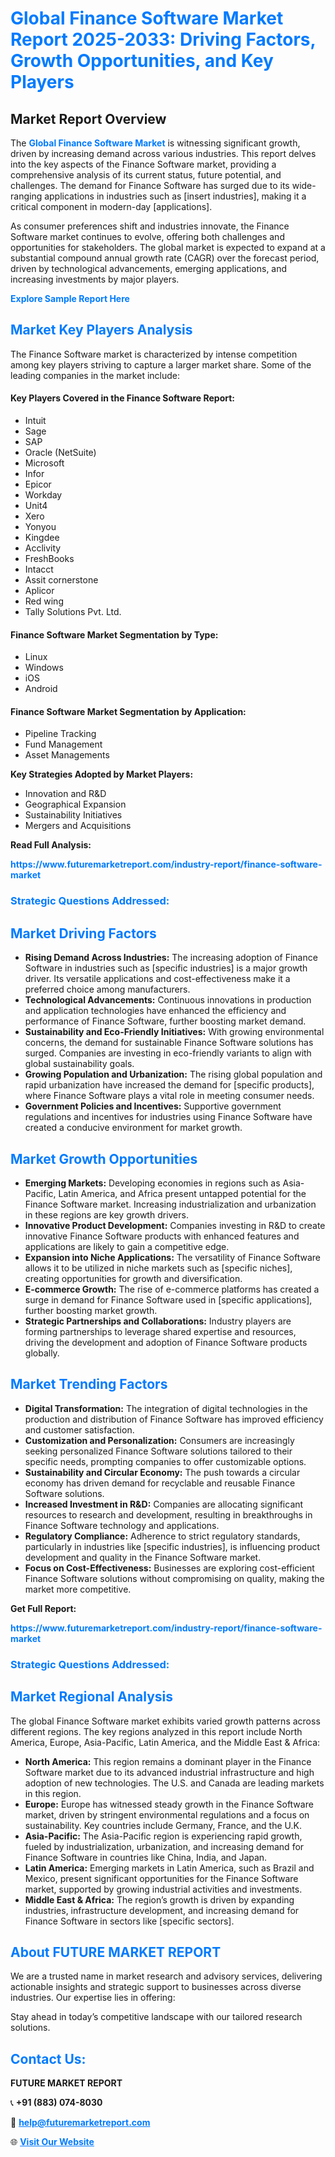 <h1 style="color: #007BFF;">Global Finance Software Market Report 2025-2033: Driving Factors, Growth Opportunities, and Key Players</h1>

<section id="overview">
<h2>Market Report Overview</h2>
<p>The <a href="https://www.futuremarketreport.com/industry-report/finance-software-market" style="color: #007BFF; text-decoration: none;"><strong>Global Finance Software Market</strong></a> is witnessing significant growth, driven by increasing demand across various industries. This report delves into the key aspects of the Finance Software market, providing a comprehensive analysis of its current status, future potential, and challenges. The demand for Finance Software has surged due to its wide-ranging applications in industries such as [insert industries], making it a critical component in modern-day [applications].</p>
<p>As consumer preferences shift and industries innovate, the Finance Software market continues to evolve, offering both challenges and opportunities for stakeholders. The global market is expected to expand at a substantial compound annual growth rate (CAGR) over the forecast period, driven by technological advancements, emerging applications, and increasing investments by major players.</p>
</section>

<section id="overview">
<p><a href="https://www.futuremarketreport.com/request-sample/reportId=110245" style="color: #007BFF; text-decoration: none;"><strong>Explore Sample Report Here</strong></a></p>
</section>

<section id="key-players">
<h2 style="color: #007BFF;">Market Key Players Analysis</h2>
<p>The Finance Software market is characterized by intense competition among key players striving to capture a larger market share. Some of the leading companies in the market include:</p>
<h4>Key Players Covered in the Finance Software Report:</h4>
<ul><li>Intuit</li><li>Sage</li><li>SAP</li><li>Oracle (NetSuite)</li><li>Microsoft</li><li>Infor</li><li>Epicor</li><li>Workday</li><li>Unit4</li><li>Xero</li><li>Yonyou</li><li>Kingdee</li><li>Acclivity</li><li>FreshBooks</li><li>Intacct</li><li>Assit cornerstone</li><li>Aplicor</li><li>Red wing</li><li>Tally Solutions Pvt. Ltd.</li></ul>
<h4>Finance Software Market Segmentation by Type:</h4>
<ul><li>Linux</li><li>Windows</li><li>iOS</li><li>Android</li></ul>

<h4>Finance Software Market Segmentation by Application:</h4>
<ul><li>Pipeline Tracking</li><li>Fund Management</li><li>Asset Managements</li></ul>
<p><strong>Key Strategies Adopted by Market Players:</strong></p>
<ul>
<li>Innovation and R&D</li>
<li>Geographical Expansion</li>
<li>Sustainability Initiatives</li>
<li>Mergers and Acquisitions</li>
</ul>
</section>

<section>
<p><strong>Read Full Analysis: </strong></p><a href="https://www.futuremarketreport.com/industry-report/finance-software-market" style="color: #007BFF; text-decoration: none;"><strong>https://www.futuremarketreport.com/industry-report/finance-software-market</strong></a>
<h3 style="color: #007BFF;">Strategic Questions Addressed:</h3>
</section>

<section id="driving-factors">
<h2 style="color: #007BFF;">Market Driving Factors</h2>
<ul>
<li><strong>Rising Demand Across Industries:</strong> The increasing adoption of Finance Software in industries such as [specific industries] is a major growth driver. Its versatile applications and cost-effectiveness make it a preferred choice among manufacturers.</li>
<li><strong>Technological Advancements:</strong> Continuous innovations in production and application technologies have enhanced the efficiency and performance of Finance Software, further boosting market demand.</li>
<li><strong>Sustainability and Eco-Friendly Initiatives:</strong> With growing environmental concerns, the demand for sustainable Finance Software solutions has surged. Companies are investing in eco-friendly variants to align with global sustainability goals.</li>
<li><strong>Growing Population and Urbanization:</strong> The rising global population and rapid urbanization have increased the demand for [specific products], where Finance Software plays a vital role in meeting consumer needs.</li>
<li><strong>Government Policies and Incentives:</strong> Supportive government regulations and incentives for industries using Finance Software have created a conducive environment for market growth.</li>
</ul>
</section>

<section id="growth-opportunities">
<h2 style="color: #007BFF;">Market Growth Opportunities</h2>
<ul>
<li><strong>Emerging Markets:</strong> Developing economies in regions such as Asia-Pacific, Latin America, and Africa present untapped potential for the Finance Software market. Increasing industrialization and urbanization in these regions are key growth drivers.</li>
<li><strong>Innovative Product Development:</strong> Companies investing in R&D to create innovative Finance Software products with enhanced features and applications are likely to gain a competitive edge.</li>
<li><strong>Expansion into Niche Applications:</strong> The versatility of Finance Software allows it to be utilized in niche markets such as [specific niches], creating opportunities for growth and diversification.</li>
<li><strong>E-commerce Growth:</strong> The rise of e-commerce platforms has created a surge in demand for Finance Software used in [specific applications], further boosting market growth.</li>
<li><strong>Strategic Partnerships and Collaborations:</strong> Industry players are forming partnerships to leverage shared expertise and resources, driving the development and adoption of Finance Software products globally.</li>
</ul>
</section>

<section id="trending-factors">
<h2 style="color: #007BFF;">Market Trending Factors</h2>
<ul>
<li><strong>Digital Transformation:</strong> The integration of digital technologies in the production and distribution of Finance Software has improved efficiency and customer satisfaction.</li>
<li><strong>Customization and Personalization:</strong> Consumers are increasingly seeking personalized Finance Software solutions tailored to their specific needs, prompting companies to offer customizable options.</li>
<li><strong>Sustainability and Circular Economy:</strong> The push towards a circular economy has driven demand for recyclable and reusable Finance Software solutions.</li>
<li><strong>Increased Investment in R&D:</strong> Companies are allocating significant resources to research and development, resulting in breakthroughs in Finance Software technology and applications.</li>
<li><strong>Regulatory Compliance:</strong> Adherence to strict regulatory standards, particularly in industries like [specific industries], is influencing product development and quality in the Finance Software market.</li>
<li><strong>Focus on Cost-Effectiveness:</strong> Businesses are exploring cost-efficient Finance Software solutions without compromising on quality, making the market more competitive.</li>
</ul>
</section>

<section>
<p><strong>Get Full Report: </strong></p><a href="https://www.futuremarketreport.com/industry-report/finance-software-market" style="color: #007BFF; text-decoration: none;"><strong>https://www.futuremarketreport.com/industry-report/finance-software-market</strong></a>
<h3 style="color: #007BFF;">Strategic Questions Addressed:</h3>
</section>


<section id="regional-analysis">
<h2 style="color: #007BFF;">Market Regional Analysis</h2>
<p>The global Finance Software market exhibits varied growth patterns across different regions. The key regions analyzed in this report include North America, Europe, Asia-Pacific, Latin America, and the Middle East & Africa:</p>
<ul>
<li><strong>North America:</strong> This region remains a dominant player in the Finance Software market due to its advanced industrial infrastructure and high adoption of new technologies. The U.S. and Canada are leading markets in this region.</li>
<li><strong>Europe:</strong> Europe has witnessed steady growth in the Finance Software market, driven by stringent environmental regulations and a focus on sustainability. Key countries include Germany, France, and the U.K.</li>
<li><strong>Asia-Pacific:</strong> The Asia-Pacific region is experiencing rapid growth, fueled by industrialization, urbanization, and increasing demand for Finance Software in countries like China, India, and Japan.</li>
<li><strong>Latin America:</strong> Emerging markets in Latin America, such as Brazil and Mexico, present significant opportunities for the Finance Software market, supported by growing industrial activities and investments.</li>
<li><strong>Middle East & Africa:</strong> The region’s growth is driven by expanding industries, infrastructure development, and increasing demand for Finance Software in sectors like [specific sectors].</li>
</ul>
</section>

<footer>
<h2 style="color: #007BFF;">About FUTURE MARKET REPORT</h2>
<p>We are a trusted name in market research and advisory services, delivering actionable insights and strategic support to businesses across diverse industries. Our expertise lies in offering:</p>

<p>Stay ahead in today’s competitive landscape with our tailored research solutions.</p>

<h2 style="color: #007BFF;">Contact Us:</h2>
<p><strong>FUTURE MARKET REPORT</strong></p>
<p>📞 <strong>+91 (883) 074-8030</strong></p>
<p>📧 <strong><a href="mailto:help@futuremarketreport.com" style="color: #007BFF;">help@futuremarketreport.com</a></strong></p>
<p>🌐 <strong><a href="https://www.futuremarketreport.com/" style="color: #007BFF;">Visit Our Website</a></strong></p>
</footer>